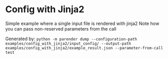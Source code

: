 # Config with Jinja2

Simple example where a single input file is rendered with jinja2
Note how you can pass non-reserved parameters from the call

Generated by:
`python -m parender dump --configuration-path examples/config_with_jinja2/input_config/ --output-path examples/config_with_jinja2/example_result.json --parameter-from-call test`

